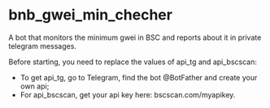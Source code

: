 # bnb_gwei_min_checher
A bot that monitors the minimum gwei in BSC and reports about it in private telegram messages.

Before starting, you need to replace the values of api_tg and api_bscscan:
- To get api_tg, go to Telegram, find the bot @BotFather and create your own api;
- For api_bscscan, get your api key here: bscscan.com/myapikey.
